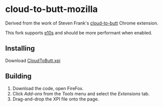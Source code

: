# cloud-to-butt-mozilla

Derived from the work of Steven Frank's [cloud-to-butt](https://github.com/panicsteve/cloud-to-butt) Chrome extension.

This fork supports [e10s](https://wiki.mozilla.org/Electrolysis) and should be more performant when enabled.


## Installing

Download [CloudToButt.xpi](https://github.com/DaveRandom/cloud-to-butt-mozilla/blob/master/CloudToButt.xpi?raw=true)


## Building

1. Download the code, open FireFox.
2. Click *Add-ons* from the *Tools* menu and select the *Extensions* tab.
3. Drag-and-drop the XPI file onto the page.
